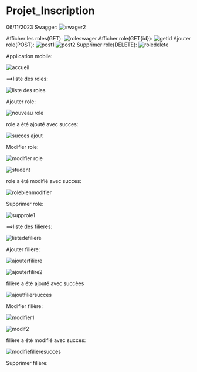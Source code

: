 # Projet_Inscription
 06/11/2023
Swagger:
![swager2](https://github.com/safae12-1/Projet_Inscription/assets/124156186/e8085055-7f94-4f18-b2d0-a1dda592de69)

Afficher les roles(GET):
![roleswager](https://github.com/safae12-1/Projet_Inscription/assets/124156186/34fe7404-63eb-4440-91ed-f31356b1cce7)
Afficher role(GET{id}):
![getid](https://github.com/safae12-1/Projet_Inscription/assets/124156186/354b8520-aad1-49ef-8bd4-2b2ba4b94ed1)
Ajouter role(POST):
![post1](https://github.com/safae12-1/Projet_Inscription/assets/124156186/247a711c-960b-489d-a471-4cd826bc84c3)
![post2](https://github.com/safae12-1/Projet_Inscription/assets/124156186/9aff3403-b10b-480d-b51c-2817e03ff290)
Supprimer role(DELETE):
![roledelete](https://github.com/safae12-1/Projet_Inscription/assets/124156186/35751239-b0b6-446d-8dd1-3221079bd9bc)

Application mobile:

![accueil](https://github.com/safae12-1/Projet_Inscription/assets/124156186/53e08326-9326-40da-abad-f10d3cf34a1d)

==>liste des roles:

![liste des roles](https://github.com/safae12-1/Projet_Inscription/assets/124156186/ab47b4e1-e258-4e49-a424-171bf41d0e35)

Ajouter role:

![nouveau role](https://github.com/safae12-1/Projet_Inscription/assets/124156186/625d0d74-fb04-4f3c-a99d-38606b55eccc)

role a été ajouté avec succes:

![succes ajout](https://github.com/safae12-1/Projet_Inscription/assets/124156186/108fcf58-ac54-48a1-a839-2cb91de40a10)

Modifier role:

![modifier role](https://github.com/safae12-1/Projet_Inscription/assets/124156186/d519ed41-073b-4ce4-be8b-2971a4ee8bbb)

![student](https://github.com/safae12-1/Projet_Inscription/assets/124156186/9908f157-c9af-476e-a3e1-7ae743b27a6e)

role a été modifié avec succes:

![rolebienmodifier](https://github.com/safae12-1/Projet_Inscription/assets/124156186/5a0d2bfc-445b-41d4-8acc-bcfda5b5be95)

Supprimer role:

![supprole1](https://github.com/safae12-1/Projet_Inscription/assets/124156186/d4aa5035-de50-4523-b58c-378176f63c18)

==>liste des filieres:

![listedefiliere](https://github.com/safae12-1/Projet_Inscription/assets/124156186/2f8317ce-3bca-4ed5-a6f4-a7f4b683ba85)

Ajouter filière:

![ajouterfiliere](https://github.com/safae12-1/Projet_Inscription/assets/124156186/84586d73-561c-43dd-8232-6019a7cef55e)

![ajouterfilire2](https://github.com/safae12-1/Projet_Inscription/assets/124156186/9c1d1848-1073-4242-9643-e89a00652e25)

filière a été ajouté avec succèes

![ajoutfiliersucces](https://github.com/safae12-1/Projet_Inscription/assets/124156186/cd94463e-d9cc-4368-9247-52eb422cc788)

Modifier filière:

![modifier1](https://github.com/safae12-1/Projet_Inscription/assets/124156186/16d06891-b174-4fed-85e3-13ab17f19609)

![modif2](https://github.com/safae12-1/Projet_Inscription/assets/124156186/4de89a87-d3c9-4db6-95b6-514bde3c9c1d)

filière a été modifié avec succes:

![modifiefilieresucces](https://github.com/safae12-1/Projet_Inscription/assets/124156186/c14751bd-dc5e-490d-8856-e905dfb81950)

Supprimer filière:

